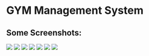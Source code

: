 # GYM Management System

## Some Screenshots: 
<div>
  <img src = "https://github.com/Fares3993/GYM-Management-System-with-GUI/assets/84674642/5f808d2c-52f6-4d85-8a62-90a9c843d23f">
   <img src = "https://github.com/Fares3993/GYM-Management-System-with-GUI/assets/84674642/02d0463e-52b1-43d7-9aa3-2badd18cccc4">
   <img src = "https://github.com/Fares3993/GYM-Management-System-with-GUI/assets/84674642/9ac330cc-2a80-4a80-b513-df7c97fd14f3">
   <img src = "https://github.com/Fares3993/GYM-Management-System-with-GUI/assets/84674642/4b1c675f-73bc-4f12-9686-843f3f2f47fc">
   <img src = "https://github.com/Fares3993/GYM-Management-System-with-GUI/assets/84674642/5131f1e3-b880-4559-b296-9f35c251198f">
  <img src = "(https://github.com/Fares3993/GYM-Management-System-with-GUI/assets/84674642/64bcdc14-1bbb-4c66-9373-c464a1366b5f">
   <img src = "https://github.com/Fares3993/GYM-Management-System-with-GUI/assets/84674642/b79cc388-0020-487f-b11b-114ede9bfa5b">
  <img src ="">
  <img src ="">
  <img src =""> 
</div>
